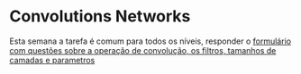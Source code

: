 # Convolutions Networks


Esta semana a tarefa é comum para todos os níveis, responder o [formulário com questões sobre a operação de convolução, os filtros, tamanhos de camadas e parametros](https://forms.gle/Fajh333ey2BKoiug6)
